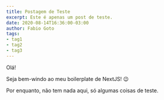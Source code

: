 ```yaml
---
title: Postagem de Teste
excerpt: Este é apenas um post de teste.
date: 2020-08-14T16:36:00-03:00
author: Fabio Goto
tags:
- tag1
- tag2
- tag3
---
```

Olá!

Seja bem-windo ao meu boilerplate de NextJS! :wink:

Por enquanto, não tem nada aqui, só algumas coisas de teste.

